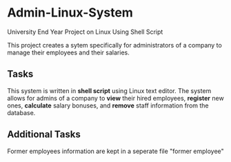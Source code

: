 # Admin-Linux-System
University End Year Project on Linux Using Shell Script

This project creates a sytem specifically for administrators of a company to manage their employees and their salaries. 

Tasks
---
This system is written in **shell script** using Linux text editor. The system allows for admins of a company to **view** their hired employees, **register** new ones, **calculate** salary bonuses, and **remove** staff information from the database.

Additional Tasks
---
Former employees information are kept in a seperate file "former employee"


